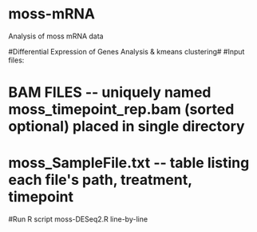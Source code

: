 # moss-mRNA
Analysis of moss mRNA data

#Differential Expression of Genes Analysis & kmeans clustering#
#Input files: 
#       BAM FILES -- uniquely named moss_timepoint_rep.bam (sorted optional) placed in single directory
#       moss_SampleFile.txt -- table listing each file's path, treatment, timepoint

#Run R script moss-DESeq2.R line-by-line
